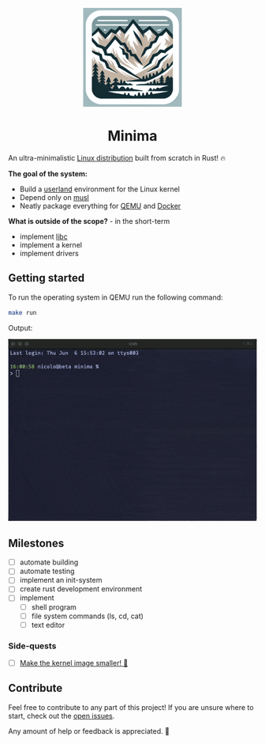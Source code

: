 <div>
    <p align="center"><img src="media/logo.png" height="200px" width="200px" /></p>
    <h1 align="center">Minima</h1>
</div>

An ultra-minimalistic [Linux distribution](https://en.wikipedia.org/wiki/Linux_distribution) built from scratch in Rust! 🔥

**The goal of the system:**
- Build a [userland](https://en.wikipedia.org/wiki/User_space_and_kernel_space) environment for the Linux kernel
- Depend only on [musl](https://musl.libc.org)
- Neatly package everything for [QEMU](https://en.wikipedia.org/wiki/QEMU) and [Docker](https://en.wikipedia.org/wiki/Docker_(software))

**What is outside of the scope?** - in the short-term
- implement [libc](https://en.wikipedia.org/wiki/C_standard_library)
- implement a kernel
- implement drivers

## Getting started
To run the operating system in QEMU run the following command:
```bash
make run
```

Output:

<img src="media/boot.gif"/>


## Milestones
- [ ] automate building
- [ ] automate testing
- [ ] implement an init-system
- [ ] create rust development environment
- [ ] implement
    - [ ] shell program
    - [ ] file system commands (ls, cd, cat)
    - [ ] text editor

### Side-quests
- [ ] [Make the kernel image smaller! 🐜](https://github.com/ridulfo/minima/issues/1)

## Contribute
Feel free to contribute to any part of this project! If you are unsure where to start, check out the [open issues](https://github.com/ridulfo/minima/issues).

Any amount of help or feedback is appreciated. 🙏
